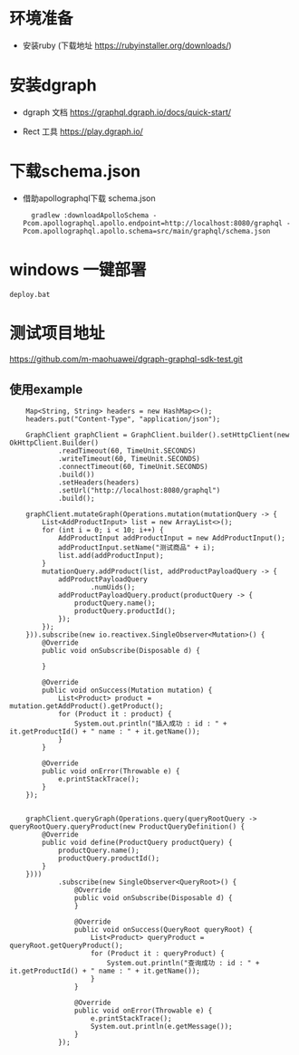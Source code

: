 # 环境准备

- 安装ruby (下载地址 https://rubyinstaller.org/downloads/)

# 安装dgraph

- dgraph 文档 https://graphql.dgraph.io/docs/quick-start/

- Rect 工具 https://play.dgraph.io/

# 下载schema.json

- 借助apollographql下载 schema.json

        gradlew :downloadApolloSchema -Pcom.apollographql.apollo.endpoint=http://localhost:8080/graphql -Pcom.apollographql.apollo.schema=src/main/graphql/schema.json
        
  
# windows 一键部署

    deploy.bat  

# 测试项目地址

https://github.com/m-maohuawei/dgraph-graphql-sdk-test.git


## 使用example 

        Map<String, String> headers = new HashMap<>();
        headers.put("Content-Type", "application/json");

        GraphClient graphClient = GraphClient.builder().setHttpClient(new OkHttpClient.Builder()
                .readTimeout(60, TimeUnit.SECONDS)
                .writeTimeout(60, TimeUnit.SECONDS)
                .connectTimeout(60, TimeUnit.SECONDS)
                .build())
                .setHeaders(headers)
                .setUrl("http://localhost:8080/graphql")
                .build();

        graphClient.mutateGraph(Operations.mutation(mutationQuery -> {
            List<AddProductInput> list = new ArrayList<>();
            for (int i = 0; i < 10; i++) {
                AddProductInput addProductInput = new AddProductInput();
                addProductInput.setName("测试商品" + i);
                list.add(addProductInput);
            }
            mutationQuery.addProduct(list, addProductPayloadQuery -> {
                addProductPayloadQuery
                        .numUids();
                addProductPayloadQuery.product(productQuery -> {
                    productQuery.name();
                    productQuery.productId();
                });
            });
        })).subscribe(new io.reactivex.SingleObserver<Mutation>() {
            @Override
            public void onSubscribe(Disposable d) {

            }

            @Override
            public void onSuccess(Mutation mutation) {
                List<Product> product = mutation.getAddProduct().getProduct();
                for (Product it : product) {
                    System.out.println("插入成功 : id : " + it.getProductId() + " name : " + it.getName());
                }
            }

            @Override
            public void onError(Throwable e) {
                e.printStackTrace();
            }
        });


        graphClient.queryGraph(Operations.query(queryRootQuery -> queryRootQuery.queryProduct(new ProductQueryDefinition() {
            @Override
            public void define(ProductQuery productQuery) {
                productQuery.name();
                productQuery.productId();
            }
        })))
                .subscribe(new SingleObserver<QueryRoot>() {
                    @Override
                    public void onSubscribe(Disposable d) {
                    }

                    @Override
                    public void onSuccess(QueryRoot queryRoot) {
                        List<Product> queryProduct = queryRoot.getQueryProduct();
                        for (Product it : queryProduct) {
                            System.out.println("查询成功 : id : " + it.getProductId() + " name : " + it.getName());
                        }
                    }

                    @Override
                    public void onError(Throwable e) {
                        e.printStackTrace();
                        System.out.println(e.getMessage());
                    }
                });
